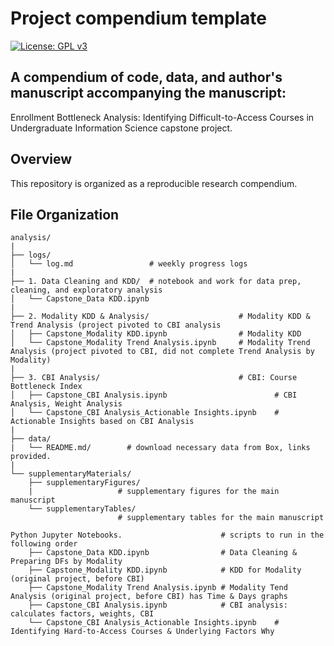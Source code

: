 # Project compendium template

[![License: GPL v3](https://img.shields.io/badge/License-GPLv3-blue.svg)](https://www.gnu.org/licenses/gpl-3.0)

## A compendium of code, data, and author's manuscript accompanying the manuscript:
Enrollment Bottleneck Analysis: Identifying Difficult-to-Access Courses in Undergraduate Information Science capstone project. 

## Overview
This repository is organized as a reproducible research compendium. 

## File Organization

    analysis/
    |
    ├── logs/
    │   └── log.md                 # weekly progress logs
    |
    ├── 1. Data Cleaning and KDD/  # notebook and work for data prep, cleaning, and exploratory analysis
    │   └── Capstone_Data KDD.ipynb
    |
    ├── 2. Modality KDD & Analysis/                    # Modality KDD & Trend Analysis (project pivoted to CBI analysis
    │   ├── Capstone_Modality KDD.ipynb                # Modality KDD
    │   └── Capstone_Modality Trend Analysis.ipynb     # Modality Trend Analysis (project pivoted to CBI, did not complete Trend Analysis by Modality)
    |
    ├── 3. CBI Analysis/                               # CBI: Course Bottleneck Index         
    │   ├── Capstone_CBI Analysis.ipynb                        # CBI Analysis, Weight Analysis
    │   └── Capstone_CBI Analysis_Actionable Insights.ipynb    # Actionable Insights based on CBI Analysis
    |
    ├── data/
    |   └── README.md/        # download necessary data from Box, links provided. 
    |   
    └── supplementaryMaterials/
        ├── supplementaryFigures/     
        |                   # supplementary figures for the main manuscript
        └── supplementaryTables/      
                            # supplementary tables for the main manuscript 
    
    Python Jupyter Notebooks.                      # scripts to run in the following order 
        ├── Capstone_Data KDD.ipynb                # Data Cleaning & Preparing DFs by Modality
        ├── Capstone_Modality KDD.ipynb            # KDD for Modality (original project, before CBI)
        ├── Capstone_Modality Trend Analysis.ipynb # Modality Tend Analysis (original project, before CBI) has Time & Days graphs
        ├── Capstone_CBI Analysis.ipynb            # CBI analysis: calculates factors, weights, CBI
        └── Capstone_CBI Analysis_Actionable Insights.ipynb    # Identifying Hard-to-Access Courses & Underlying Factors Why

        

